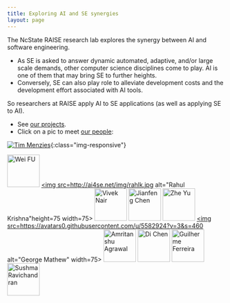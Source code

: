 ```yaml
---
title: Exploring AI and SE synergies 
layout: page
---
```


The NcState RAISE research lab explores the synergy between AI and
software engineering.

+ As SE is asked to answer
  dynamic automated, adaptive, and/or large scale
  demands, other computer science disciplines come to
  play. AI is one of them that may bring SE to further
  heights.
+ Conversely, SE can also play role to
  alleviate development costs and the development
  effort associated with AI tools.

So researchers at RAISE apply AI to SE applications (as well as
applying SE to AI). 

+ See [our projects](projects).
+ Click on a pic to meet [our people](people):

[![Tim Menzies](http://ai4se.net/img/timm.png)](http://ai4se.net/people/2014/10/06/Tim-Menzies/){:class="img-responsive"}

<a href=http://ai4se.net/people/2014/10/05/Wei-Fu/> <img src=http://ai4se.net/img/wei.jpg alt="Wei FU" height=75 width=75></a>
<a href=http://ai4se.net/people/2014/10/04/Rahul-Krishna/> <img src=http://ai4se.net/img/rahlk.jpg alt="Rahul Krishna"height=75 width=75></a>
<a href=http://ai4se.net/people/2014/10/03/Vivek-Nair/> <img src=http://ai4se.net/img/vivek.jpg alt="Vivek Nair" height=75 width=75></a>
<a href=http://ai4se.net/people/2014/06/04/Jianfeng-Chen/> <img src=http://ai4se.net/img/chen.jpg alt="Jianfeng Chen" height=75 width=75></a>
<a href=http://ai4se.net/people/2014/05/19/Zhe-Yu/> <img src=http://ai4se.net/img/Zhe.jpg alt="Zhe Yu" height=75  width=75></a>
<a href=http://ai4se.net/people/2014/05/18/George-Mathew/> <img src=https://avatars0.githubusercontent.com/u/5582924?v=3&s=460 alt="George Mathew" width=75></a>
<a href=http://ai4se.net/people/2014/05/17/Amritanshu-Agrawal/> <img src=http://static.wixstatic.com/media/1bf308_01e141375f454173b368feb66f3ee865.png_srz_p_325_348_75_22_0.50_1.20_0.00_png_srz alt="Amritanshu Agrawal" height=75 width=75></a>
<a href=http://ai4se.net/people/2014/05/16/Di-Chen/> <img src=http://dichen.me/images/Jack.jpg alt="Di Chen" height=75 width=75></a>
<a href=http://ai4se.net/people/2014/05/15/Guilherme-Ferreira/> <img src=http://www4.ncsu.edu/~gferrei/Foto.jpg alt="Guilherme Ferreira" height=75 width=75></a>
<a href=http://ai4se.net/people/2014/05/13/Sushma-ravichandran/> <img src=http://ai4se.net/img/sushma.jpg alt="Sushma Ravichandran" height=75 width=75></a>



